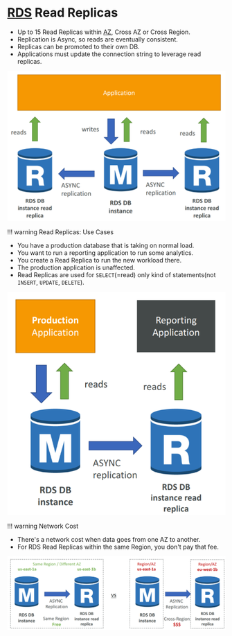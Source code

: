 # [RDS](AWS/Cloud%20Practitioner%20(CLF-C02)/05-Storage%20and%20Databases/02-Amazon%20Relational%20Database%20Service(RDS).md) Read Replicas
- Up to 15 Read Replicas within [AZ](AWS/Cloud%20Practitioner%20(CLF-C02)/03-Infrastructure%20and%20Realiability/02-Availability%20Zones.md), Cross AZ or Cross Region.
- Replication is Async, so reads are eventually consistent.
- Replicas can be promoted to their own DB.
- Applications must update the connection string to leverage read replicas.

![](AWS/AWS%20Solutions%20Architect%20Associate%20Certification%20SAA-C03/img/Pasted%20image%2020241202125553.png)


!!! warning Read Replicas: Use Cases
- You have a production database that is taking on normal load.
- You want to run a reporting application to run some analytics.
- You create a Read Replica to run the new workload there.
- The production application is unaffected.
- Read Replicas are used for `SELECT`(=read) only kind of statements(not `INSERT`, `UPDATE`, `DELETE`).

![](AWS/AWS%20Solutions%20Architect%20Associate%20Certification%20SAA-C03/img/Pasted%20image%2020241202125823.png)


!!! warning Network Cost
- There's a network cost when data goes from one AZ to another.
- For RDS Read Replicas within the same Region, you don't pay that fee.

![](AWS/AWS%20Solutions%20Architect%20Associate%20Certification%20SAA-C03/img/Pasted%20image%2020241202125959.png)